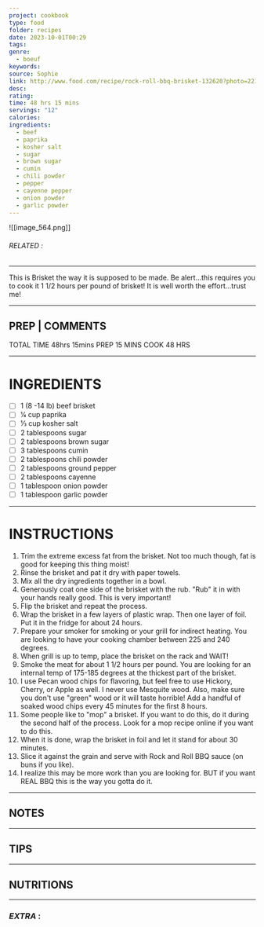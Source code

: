 ```yaml
---
project: cookbook
type: food
folder: recipes
date: 2023-10-01T00:29
tags: 
genre:
  - boeuf
keywords: 
source: Sophie
link: http://www.food.com/recipe/rock-roll-bbq-brisket-132620?photo=22134
desc: 
rating: 
time: 48 hrs 15 mins
servings: "12"
calories: 
ingredients:
  - beef
  - paprika
  - kosher salt
  - sugar
  - brown sugar
  - cumin
  - chili powder
  - pepper
  - cayenne pepper
  - onion powder
  - garlic powder
---
```


![[image_564.png]]
###### *RELATED* : 
---
This is Brisket the way it is supposed to be made. Be alert...this requires you to cook it 1 1/2 hours per pound of brisket! It is well worth the effort...trust me!

---
## PREP | COMMENTS

TOTAL TIME 48hrs 15mins
PREP 15 MINS
COOK 48 HRS

---
# INGREDIENTS

- [ ] 1 (8 -14 lb) beef brisket
- [ ] 1⁄4 cup paprika
- [ ] 1⁄3 cup kosher salt
- [ ] 2 tablespoons sugar
- [ ] 2 tablespoons brown sugar
- [ ] 3 tablespoons cumin
- [ ] 2 tablespoons chili powder
- [ ] 2 tablespoons ground pepper
- [ ] 2 tablespoons cayenne
- [ ] 1 tablespoon onion powder
- [ ] 1 tablespoon garlic powder

---
# INSTRUCTIONS

1. Trim the extreme excess fat from the brisket. Not too much though, fat is good for keeping this thing moist!
2. Rinse the brisket and pat it dry with paper towels.
3. Mix all the dry ingredients together in a bowl.
4. Generously coat one side of the brisket with the rub. "Rub" it in with your hands really good. This is very important!
5. Flip the brisket and repeat the process.
6. Wrap the brisket in a few layers of plastic wrap. Then one layer of foil. Put it in the fridge for about 24 hours.
7. Prepare your smoker for smoking or your grill for indirect heating. You are looking to have your cooking chamber between 225 and 240 degrees.
8. When grill is up to temp, place the brisket on the rack and WAIT!
9. Smoke the meat for about 1 1/2 hours per pound. You are looking for an internal temp of 175-185 degrees at the thickest part of the brisket.
10. I use Pecan wood chips for flavoring, but feel free to use Hickory, Cherry, or Apple as well. I never use Mesquite wood. Also, make sure you don't use "green" wood or it will taste horrible! Add a handful of soaked wood chips every 45 minutes for the first 8 hours.
11. Some people like to "mop" a brisket. If you want to do this, do it during the second half of the process. Look for a mop recipe online if you want to do this.
12. When it is done, wrap the brisket in foil and let it stand for about 30 minutes.
13. Slice it against the grain and serve with Rock and Roll BBQ sauce (on buns if you like).
14. I realize this may be more work than you are looking for. BUT if you want REAL BBQ this is the way you gotta do it.

---
## NOTES



---
## TIPS



---
## NUTRITIONS



---
### *EXTRA* :



